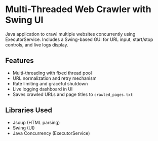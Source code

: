 # Multi-Threaded Web Crawler with Swing UI

Java application to crawl multiple websites concurrently using ExecutorService. Includes a Swing-based GUI for URL input, start/stop controls, and live logs display.

## Features

- Multi-threading with fixed thread pool
- URL normalization and retry mechanism
- Rate limiting and graceful shutdown
- Live logging dashboard in UI
- Saves crawled URLs and page titles to `crawled_pages.txt`

## Libraries Used

- Jsoup (HTML parsing)
- Swing (UI)
- Java Concurrency (ExecutorService)

